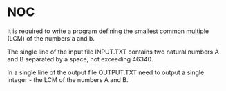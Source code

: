 # NOC

It is required to write a program defining the smallest common multiple (LCM) of the numbers a and b.

The single line of the input file INPUT.TXT contains two natural numbers A and B separated by a space, not exceeding 46340.

In a single line of the output file OUTPUT.TXT need to output a single integer - the LCM of the numbers A and B.
